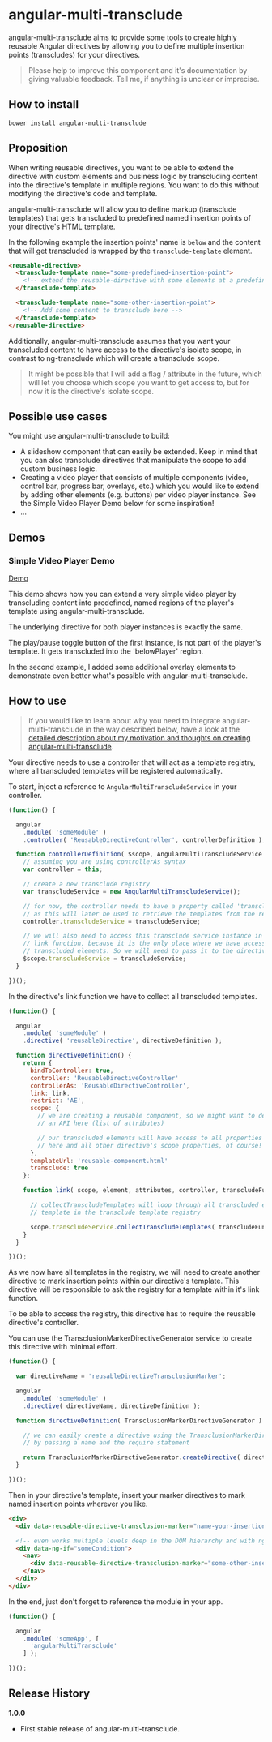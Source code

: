 # angular-multi-transclude

angular-multi-transclude aims to provide some tools to create highly reusable Angular directives
by allowing you to define multiple insertion points (transcludes) for your directives.

> Please help to improve this component and it's documentation by giving valuable feedback.
> Tell me, if anything is unclear or imprecise.


## How to install

```
bower install angular-multi-transclude
```


## Proposition

When writing reusable directives, you want to be able to extend the directive with custom elements
and business logic by transcluding content into the directive's template in multiple regions.
You want to do this without modifying the directive's code and template.

angular-multi-transclude will allow you to define markup (transclude templates) that gets transcluded
to predefined named insertion points of your directive's HTML template.

In the following example the insertion points' name is `below` and the content that will get
transcluded is wrapped by the `transclude-template` element.

```html
<reusable-directive>
  <transclude-template name="some-predefined-insertion-point">
    <!-- extend the reusable-directive with some elements at a predefined point -->
  </transclude-template>

  <transclude-template name="some-other-insertion-point">
    <!-- Add some content to transclude here -->
  </transclude-template>
</reusable-directive>
```

Additionally, angular-multi-transclude assumes that you want your transcluded content to have
access to the directive's isolate scope, in contrast to ng-transclude which will create a transclude scope.

> It might be possible that I will add a flag / attribute in the future, which will let you
> choose which scope you want to get access to, but for now it is the directive's isolate scope.


## Possible use cases

You might use angular-multi-transclude to build:

* A slideshow component that can easily be extended. Keep in mind that you can also transclude directives
  that manipulate the scope to add custom business logic.
* Creating a video player that consists of multiple components (video, control bar, progress bar,
  overlays, etc.) which you would like to extend by adding other elements (e.g. buttons) per video
  player instance. See the Simple Video Player Demo below for some inspiration!
* ...

## Demos

### Simple Video Player Demo

[Demo](http://plnkr.co/edit/mzk3IE)

This demo shows how you can extend a very simple video player by transcluding content into
predefined, named regions of the player's template using angular-multi-transclude.

The underlying directive for both player instances is exactly the same.

The play/pause toggle button of the first instance, is not part of the player's template.
It gets transcluded into the 'belowPlayer' region.

In the second example, I added some additional overlay elements to demonstrate
even better what's possible with angular-multi-transclude.


## How to use

> If you would like to learn about why you need to integrate angular-multi-transclude in the way
> described below, have a look at the [detailed description about my motivation and thoughts on
> creating angular-multi-transclude](readme/01-overview.md).

Your directive needs to use a controller that will act as a template registry, where all
transcluded templates will be registered automatically.

To start, inject a reference to `AngularMultiTranscludeService` in your controller.

```javascript
(function() {

  angular
    .module( 'someModule' )
    .controller( 'ReusableDirectiveController', controllerDefinition );

  function controllerDefinition( $scope, AngularMultiTranscludeService ) {
    // assuming you are using controllerAs syntax
    var controller = this;

    // create a new transclude registry
    var transcludeService = new AngularMultiTranscludeService();

    // for now, the controller needs to have a property called 'transcludeService'
    // as this will later be used to retrieve the templates from the registry
    controller.transcludeService = transcludeService;

    // we will also need to access this transclude service instance in the directive's
    // link function, because it is the only place where we have access to the
    // transcluded elements. So we will need to pass it to the directive using the scope.
    $scope.transcludeService = transcludeService;
  }

})();
```

In the directive's link function we have to collect all transcluded templates.

```javascript
(function() {

  angular
    .module( 'someModule' )
    .directive( 'reusableDirective', directiveDefinition );

  function directiveDefinition() {
    return {
      bindToController: true,
      controller: 'ReusableDirectiveController'
      controllerAs: 'ReusableDirectiveController',
      link: link,
      restrict: 'AE',
      scope: {
        // we are creating a reusable component, so we might want to define
        // an API here (list of attributes)

        // our transcluded elements will have access to all properties provided
        // here and all other directive's scope properties, of course!
      },
      templateUrl: 'reusable-component.html'
      transclude: true
    };

    function link( scope, element, attributes, controller, transcludeFunction ) {

      // collectTranscludeTemplates will loop through all transcluded elements and store their
      // template in the transclude template registry

      scope.transcludeService.collectTranscludeTemplates( transcludeFunction );
    }
  }

})();
```

As we now have all templates in the registry, we will need to create another directive to mark
insertion points within our directive's template. This directive will be responsible to ask the
registry for a template within it's link function.

To be able to access the registry, this directive has to require the reusable directive's controller.

You can use the TransclusionMarkerDirectiveGenerator service to create this directive with minimal effort.


```javascript
(function() {

  var directiveName = 'reusableDirectiveTransclusionMarker';

  angular
    .module( 'someModule' )
    .directive( directiveName, directiveDefinition );

  function directiveDefinition( TransclusionMarkerDirectiveGenerator ) {

    // we can easily create a directive using the TransclusionMarkerDirectiveGenerator service
    // by passing a name and the require statement

    return TransclusionMarkerDirectiveGenerator.createDirective( directiveName, '^reusableDirective' );
  }

})();
```

Then in your directive's template, insert your marker directives to mark named insertion points
wherever you like.

```html
<div>
  <div data-reusable-directive-transclusion-marker="name-your-insertion-point-whatever-you-like"></div>

  <!-- even works multiple levels deep in the DOM hierarchy and with ng-ifs -->
  <div data-ng-if="someCondition">
    <nav>
      <div data-reusable-directive-transclusion-marker="some-other-insertion-point"></div>
    </nav>
  </div>
</div>
```

In the end, just don't forget to reference the module in your app.

```javascript
(function() {

  angular
    .module( 'someApp', [
      'angularMultiTransclude'
    ] );

})();
```


## Release History

__1.0.0__

  * First stable release of angular-multi-transclude.